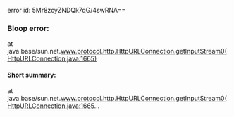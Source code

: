 error id: 5Mr8zcyZNDQk7qG/4swRNA==
### Bloop error:

at java.base/sun.net.www.protocol.http.HttpURLConnection.getInputStream0(HttpURLConnection.java:1665)
#### Short summary: 

at java.base/sun.net.www.protocol.http.HttpURLConnection.getInputStream0(HttpURLConnection.java:1665...